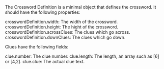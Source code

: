 The Crossword Definition is a minimal object that defines the
crossword. It should have the following properties:

crosswordDefinition.width: The width of the crossword.
crosswordDefinition.height: The hight of the crossword.
crosswordDefinition.acrossClues: The clues which go across.
crosswordDefinition.downClues: The clues which go down.

Clues have the following fields:

clue.number: The clue number.
clue.length: The length, an array such as [6] or [4,2].
clue.clue: The actual clue text.
